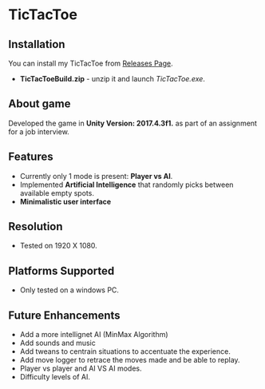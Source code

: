
# TicTacToe
## Installation
You can install my TicTacToe from [Releases Page](https://github.com/mzainjahangir/TicTacToe/releases/tag/v1.0.0).
 - **TicTacToeBuild.zip** - unzip it and launch *TicTacToe.exe*.

## About game
Developed the game in **Unity Version: 2017.4.3f1.** as part of an assignment for a job interview.

## Features
- Currently only 1 mode is present: **Player vs AI**.
- Implemented **Artificial Intelligence** that randomly picks between available empty spots.
- **Minimalistic user interface**

## Resolution
- Tested on 1920 X 1080.

## Platforms Supported
- Only tested on a windows PC.

## Future Enhancements
- Add a more intellignet AI (MinMax Algorithm)
- Add sounds and music
- Add tweans to centrain situations to accentuate the experience.
- Add move logger to retrace the moves made and be able to replay.
- Player vs player and AI VS AI modes.
- Difficulty levels of AI.
